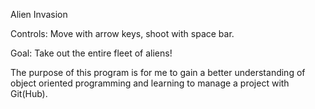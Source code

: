 Alien Invasion

Controls: Move with arrow keys, shoot with space bar.

Goal: Take out the entire fleet of aliens!

The purpose of this program is for me to gain a better
understanding of object oriented programming
and learning to manage a project with Git(Hub).
